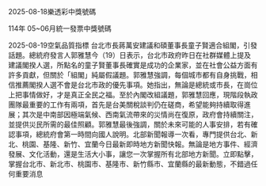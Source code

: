 
2025-08-18樂透彩中獎號碼

                                
114年 05~06月統一發票中獎號碼
                             
2025-08-19空氣品質指標
                              台北市長蔣萬安建議和碩董事長童子賢適合組閣，引發話題。總統府發言人郭雅慧今（19）日表示，台北市政府昨日在社群媒體上提及建議閣揆人選，所點名的童子賢董事長確實是成功的企業家，並在社會公益方面有許多貢獻，但關於「組閣」純屬假議題。郭雅慧強調，每個城市都有自身挑戰，相信推薦閣揆人選不會是台北市政的優先事項。她指出，無論是總統或市長，在崗位上把事情做好，才是真正全民之福。至於內閣改組議題，郭雅慧回應，現階段執政團隊最重要的工作有兩項，首先是台美關稅談判仍在磋商，希望能夠持續取得進展；其次是中南部因極端氣候、西南氣流帶來的災情尚在復原，政府會持續關注，並提供災民所需的最佳照顧。郭雅慧最後強調，關於未來可能的人事安排，若有確認事項，總統府會第一時間向國人說明。北部新聞報導一次看，專門提供台北、新北、桃園、基隆、新竹、宜蘭今日最新即時地方新聞快報。無論是地方事件、經濟發展、文化活動，還是生活大小事，讓您一次掌握所有北部地方新聞。立即點擊，掌握台北市、新北市、桃園市、基隆市、新竹縣市、宜蘭縣的最新動態，不錯過任何重要消息